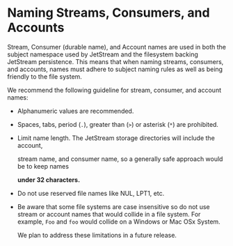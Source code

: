 # Naming Streams, Consumers, and Accounts

Stream, Consumer \(durable name\), and Account names are used in both the subject namespace used by JetStream and the filesystem backing JetStream persistence. This means that when naming streams, consumers, and accounts, names must adhere to subject naming rules as well as being friendly to the file system.

We recommend the following guideline for stream, consumer, and account names:

* Alphanumeric values are recommended.
* Spaces, tabs, period \(`.`\), greater than \(`>`\) or asterisk \(`*`\) are prohibited.
* Limit name length.  The JetStream storage directories will include the account,

  stream name, and consumer name, so a generally safe approach would be to keep names

  **under 32 characters.**

* Do not use reserved file names like NUL, LPT1, etc.
* Be aware that some file systems are case insensitive so do not use stream or account names that would collide in a file system. For example, `Foo` and `foo` would collide on a Windows or Mac OSx System.  


  We plan to address these limitations in a future release.



